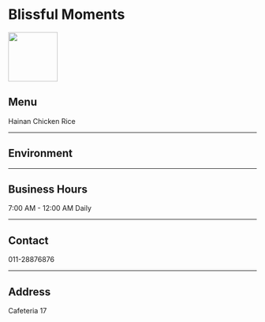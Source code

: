 # Blissful Moments

<img src="https://img.xmummap.com/ly3_blissful_logo.webp" width="100" height="100" >

## Menu

Hainan Chicken Rice

---

## Environment

---

## Business Hours

7:00 AM - 12:00 AM Daily

---

## Contact

011-28876876

---

## Address

Cafeteria 17
